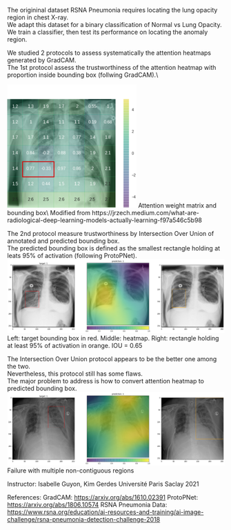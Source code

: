 The origininal dataset RSNA Pneumonia requires locating the lung opacity region in chest X-ray.\
We adapt this dataset for a binary classification of Normal vs Lung Opacity.\
We train a classifier, then test its performance on locating the anomaly region.

We studied 2 protocols to assess systematically the attention heatmaps generated by GradCAM.\
The 1st protocol assess the trustworthiness of the attention heatmap with proportion inside bounding box (follwing GradCAM).\

<img src="/img/heatmap-jzech-box.png" width="300">
Attention weight matrix and bounding box\
Modified from https://jrzech.medium.com/what-are-radiological-deep-learning-models-actually-learning-f97a546c5b98


The 2nd protocol measure trustworthiness by Intersection Over Union of annotated and predicted bounding box.\
The predicted bounding box is defined as the smallest rectangle holding at leats 95% of activation (following ProtoPNet).\
![](/img/iou-best1-0652.png)
Left: target bounding box in red. Middle: heatmap. Right: rectangle holding at least 95% of activation in orange. IOU = 0.65

The Intersection Over Union protocol appears to be the better one among the two.\
Nevertheless, this protocol still has some flaws. \
The major problem to address is how to convert attention heatmap to predicted bounding box.\
![](/img/iou-noncontiguous-0313.png)
Failure with multiple non-contiguous regions

Instructor: Isabelle Guyon, Kim Gerdes
Université Paris Saclay 2021


References:
GradCAM: https://arxiv.org/abs/1610.02391 
ProtoPNet: https://arxiv.org/abs/1806.10574
RSNA Pneumonia Data: https://www.rsna.org/education/ai-resources-and-training/ai-image-challenge/rsna-pneumonia-detection-challenge-2018

